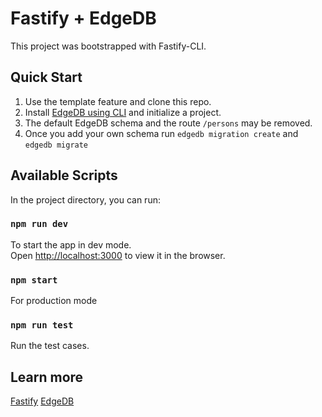 # Fastify + EdgeDB
This project was bootstrapped with Fastify-CLI.

## Quick Start

1. Use the template feature and clone this repo.
2. Install [EdgeDB using CLI](https://www.edgedb.com/docs/intro/quickstart#installation) and initialize a project.
3. The default EdgeDB schema and the route `/persons` may be removed.
4. Once you add your own schema run
`edgedb migration create` and
`edgedb migrate` 

## Available Scripts

In the project directory, you can run:

### `npm run dev`

To start the app in dev mode.\
Open [http://localhost:3000](http://localhost:3000) to view it in the browser.

### `npm start`

For production mode

### `npm run test`

Run the test cases.

## Learn more

[Fastify](https://fastify.dev/docs/latest/)
[EdgeDB](https://www.edgedb.com/docs)